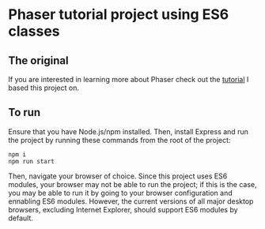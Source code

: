 # Phaser tutorial project using ES6 classes

## The original
If you are interested in learning more about Phaser check out the 
[tutorial](https://phaser.io/tutorials/making-your-first-phaser-3-game) I based this project on.

## To run
Ensure that you have Node.js/npm installed. Then, install Express and run the project by running these commands 
from the root of the project:

    npm i
    npm run start

Then, navigate your browser of choice. Since this project uses ES6 modules, your browser may not be able to run the project; 
if this is the case, you may be able to run it by going to your browser configuration and ennabling ES6 modules. 
However, the current versions of all major desktop browsers, excluding Internet Explorer, should support 
ES6 modules by default.
